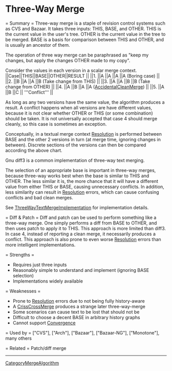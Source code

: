 # Three-Way Merge

= Summary =
Three-way merge is a staple of revision control systems such as CVS and Bazaar.  It takes three inputs: THIS, BASE, and OTHER.  THIS is the current value in the user's tree.  OTHER is the current value in the tree to be merged.  BASE is a basis for comparison between THIS and OTHER, and is usually an ancestor of them.

The operation of three way merge can be paraphrased as "keep my changes, but apply the changes OTHER made to my copy".

Consider the values in each version in a scalar merge context.
 ||Case||THIS||BASE||OTHER||RESULT                                               ||
 ||1.  ||A   ||A   ||A    ||A (Boring case)                                      ||
 ||2.  ||B   ||A   ||A    ||B (Take change from THIS)                            ||
 ||3.  ||A   ||A   ||B    ||B (Take change from OTHER)                           ||
 ||4.  ||A   ||B   ||A    ||A ([AccidentalCleanMerge](AccidentalCleanMerge.md))  ||
 ||5.  ||A   ||B   ||C    || '''Conflict'''                                      ||

As long as any two versions have the same value, the algorithm produces a result.  A conflict happens when all versions are have different values, because it is not clear whether OTHER or THIS (or some combination) should be taken. It is not universally accepted that case 4 should merge cleanly, so this case is sometimes an exception.

Conceptually, in a textual merge context [Resolution](Resolution.md) is performed between BASE and the other 2 versions in turn (at merge time, ignoring changes in between). Discrete sections of the versions can then be compared according the above chart.

Gnu diff3 is a common implementation of three-way text merging.

The selection of an appropriate base is important in three-way merges, because three-way works best when the base is similar to THIS and OTHER.  The less similar it is, the more chance that it will have a different value from either THIS or BASE, causing unnecessary conflicts. In addition, less similarity can result in [Resolution](Resolution.md) errors, which can cause confusing conflicts and bad clean merges.

See [ThreeWayTextMergeImplementation](ThreeWayTextMergeImplementation.md) for implementation details.

= Diff & Patch =
Diff and patch can be used to perform something like a three-way merge.  One simply performs a diff from BASE to OTHER, and then uses patch to apply it to THIS.  This approach is more limited than diff3.  In case 4, instead of reporting a clean merge, it necessarily produces a conflict. This approach is also prone to even worse [Resolution](Resolution.md) errors than more intelligent implementations.

= Strengths =
 * Requires just three inputs
 * Reasonably simple to understand and implement (ignoring BASE selection)
 * Implementations widely available

= Weaknesses =
 * Prone to [Resolution](Resolution.md) errors due to not being fully history-aware
 * A [CrissCrossMerge](CrissCrossMerge.md) produces a strange later three-way-merge
 * Some scenarios can cause text to be lost that should not be
 * Difficult to choose a decent BASE in arbitrary history graphs
 * Cannot support [Convergence](Convergence.md)

= Used by =
 ["CVS"], ["Arch"], ["Bazaar"], ["Bazaar-NG"], ["Monotone"], many others

= Related =
 Patch/diff merge

----

[CategoryMergeAlgorithm](CategoryMergeAlgorithm.md)
